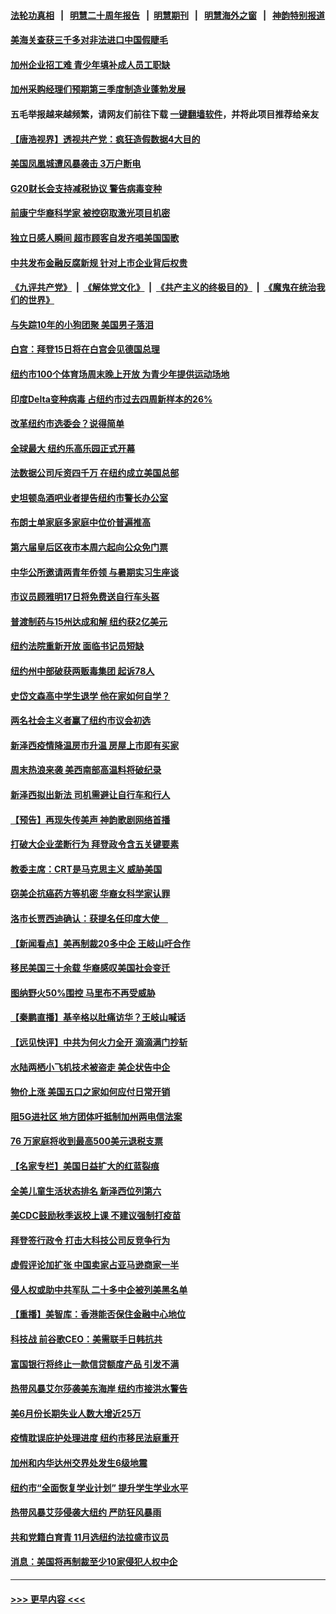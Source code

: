 #### [法轮功真相](https://github.com/gfw-breaker/truth/blob/master/README.md?t=0) &nbsp;&nbsp;|&nbsp;&nbsp; [明慧二十周年报告](https://github.com/gfw-breaker/mh-reports/blob/master/README.md?t=0) &nbsp;&nbsp;|&nbsp;&nbsp;[明慧期刊](https://github.com/gfw-breaker/mh-qikan) &nbsp;&nbsp;|&nbsp;&nbsp; [明慧海外之窗](https://github.com/gfw-breaker/mh-news/blob/master/README.md?t=0) &nbsp;&nbsp;|&nbsp;&nbsp; [神韵特别报道](https://github.com/gfw-breaker/mh-news/blob/master/shenyun.md?t=0)
#### [美海关查获三千多对非法进口中国假睫毛](../pages/nsc412/n13080818.md?t=07110101) 
#### [加州企业招工难 青少年填补成人员工职缺](../pages/nsc412/n13077410.md?t=07110101) 
#### [加州采购经理们预期第三季度制造业蓬勃发展](../pages/nsc412/n13080238.md?t=07110101) 
#### 五毛举报越来越频繁，请网友们前往下载 [一键翻墙软件](https://github.com/gfw-breaker/ssr-accounts)，并将此项目推荐给亲友
#### [【唐浩视界】透视共产党：疯狂造假数据4大目的](../pages/nsc412/n13080590.md?t=07110101) 
#### [美国凤凰城遭风暴袭击 3万户断电](../pages/nsc412/n13080809.md?t=07110101) 
#### [G20财长会支持减税协议 警告病毒变种](../pages/nsc412/n13080713.md?t=07110101) 
#### [前康宁华裔科学家 被控窃取激光项目机密](../pages/nsc412/n13079989.md?t=07110101) 
#### [独立日感人瞬间 超市顾客自发齐唱美国国歌](../pages/nsc412/n13080507.md?t=07110101) 
#### [中共发布金融反腐新规 针对上市企业背后权贵](../pages/nsc412/n13080390.md?t=07110101) 
#### [《九评共产党》](https://github.com/begood0513/9ping.md/blob/master/README.md) &nbsp;|&nbsp; [《解体党文化》](../../../../jtdwh.md/blob/master/README.md)  &nbsp;|&nbsp; [《共产主义的终极目的》](../../../../gczydzjmd.md/blob/master/README.md) &nbsp;|&nbsp; [《魔鬼在统治我们的世界》](../../../../mgztzwmdsj.md/blob/master/README.md) 
#### [与失踪10年的小狗团聚 美国男子落泪](../pages/nsc412/n13080345.md?t=07110101) 
#### [白宫：拜登15日将在白宫会见德国总理](../pages/nsc412/n13080337.md?t=07110101) 
#### [纽约市100个体育场周末晚上开放 为青少年提供运动场地](../pages/nsc412/n13079992.md?t=07110101) 
#### [印度Delta变种病毒 占纽约市过去四周新样本的26%](../pages/nsc412/n13080131.md?t=07110101) 
#### [改革纽约市选委会？说得简单](../pages/nsc412/n13079995.md?t=07110101) 
#### [全球最大 纽约乐高乐园正式开幕](../pages/nsc412/n13079951.md?t=07110101) 
#### [法数据公司斥资四千万 在纽约成立美国总部](../pages/nsc412/n13079873.md?t=07110101) 
#### [史坦顿岛酒吧业者提告纽约市警长办公室](../pages/nsc412/n13079948.md?t=07110101) 
#### [布朗士单家庭多家庭中位价普遍推高](../pages/nsc412/n13080037.md?t=07110101) 
#### [第六届皇后区夜市本周六起向公众免门票](../pages/nsc412/n13080115.md?t=07110101) 
#### [中华公所邀请两青年侨领 与暑期实习生座谈](../pages/nsc412/n13080118.md?t=07110101) 
#### [市议员顾雅明17日将免费送自行车头盔](../pages/nsc412/n13080121.md?t=07110101) 
#### [普渡制药与15州达成和解 纽约获2亿美元](../pages/nsc412/n13080125.md?t=07110101) 
#### [纽约法院重新开放 面临书记员短缺](../pages/nsc412/n13080128.md?t=07110101) 
#### [纽约州中部破获两贩毒集团 起诉78人](../pages/nsc412/n13080141.md?t=07110101) 
#### [史岱文森高中学生退学 他在家如何自学？](../pages/nsc412/n13080136.md?t=07110101) 
#### [两名社会主义者赢了纽约市议会初选](../pages/nsc412/n13080134.md?t=07110101) 
#### [新泽西疫情降温房市升温 房屋上市即有买家](../pages/nsc412/n13080072.md?t=07110101) 
#### [周末热浪来袭 美西南部高温料将破纪录](../pages/nsc412/n13079891.md?t=07110101) 
#### [新泽西拟出新法 司机需避让自行车和行人](../pages/nsc412/n13079552.md?t=07110101) 
#### [【预告】再现失传美声 神韵歌剧网络首播](../pages/nsc412/n13079610.md?t=07110101) 
#### [打破大企业垄断行为 拜登政令含五关键要素](../pages/nsc412/n13079608.md?t=07110101) 
#### [教委主席：CRT是马克思主义 威胁美国](../pages/nsc412/n13079981.md?t=07110101) 
#### [窃美企抗癌药方等机密 华裔女科学家认罪](../pages/nsc412/n13079963.md?t=07110101) 
#### [洛市长贾西迪确认：获提名任印度大使　](../pages/nsc412/n13079869.md?t=07110101) 
#### [【新闻看点】美再制裁20多中企 王岐山吁合作](../pages/nsc412/n13079627.md?t=07110101) 
#### [移民美国三十余载 华裔感叹美国社会变迁](../pages/nsc412/n13079845.md?t=07110101) 
#### [图纳野火50%围控 马里布不再受威胁](../pages/nsc412/n13079817.md?t=07110101) 
#### [【秦鹏直播】基辛格以肚痛访华？王岐山喊话](../pages/nsc412/n13079633.md?t=07110101) 
#### [【远见快评】中共为何火力全开 滴滴满门抄斩](../pages/nsc412/n13079403.md?t=07110101) 
#### [水陆两栖小飞机技术被盗走 美企状告中企](../pages/nsc412/n13079547.md?t=07110101) 
#### [物价上涨 美国五口之家如何应付日常开销](../pages/nsc412/n13079561.md?t=07110101) 
#### [阻5G进社区 地方团体吁抵制加州两电信法案](../pages/nsc412/n13079545.md?t=07110101) 
#### [76 万家庭将收到最高500美元退税支票](../pages/nsc412/n13079539.md?t=07110101) 
#### [【名家专栏】美国日益扩大的红蓝裂痕](../pages/nsc412/n13078767.md?t=07110101) 
#### [全美儿童生活状态排名 新泽西位列第六](../pages/nsc412/n13079534.md?t=07110101) 
#### [美CDC鼓励秋季返校上课 不建议强制打疫苗](../pages/nsc412/n13079145.md?t=07110101) 
#### [拜登签行政令 打击大科技公司反竞争行为](../pages/nsc412/n13079096.md?t=07110101) 
#### [虚假评论加扩张 中国卖家占亚马逊商家一半](../pages/nsc412/n13078821.md?t=07110101) 
#### [侵人权或助中共军队 二十多中企被列美黑名单](../pages/nsc412/n13078922.md?t=07110101) 
#### [【重播】美智库：香港能否保住金融中心地位](../pages/nsc412/n12980815.md?t=07110101) 
#### [科技战 前谷歌CEO：美需联手日韩抗共](../pages/nsc412/n13078961.md?t=07110101) 
#### [富国银行将终止一款信贷额度产品 引发不满](../pages/nsc412/n13078881.md?t=07110101) 
#### [热带风暴艾尔莎袭美东海岸 纽约市接洪水警告](../pages/nsc412/n13079018.md?t=07110101) 
#### [美6月份长期失业人数大增近25万](../pages/nsc412/n13078843.md?t=07110101) 
#### [疫情耽误庇护处理进度 纽约市移民法庭重开](../pages/nsc412/n13077788.md?t=07110101) 
#### [加州和内华达州交界处发生6级地震](../pages/nsc412/n13078880.md?t=07110101) 
#### [纽约市“全面恢复学业计划” 提升学生学业水平](../pages/nsc412/n13077813.md?t=07110101) 
#### [热带风暴艾莎侵袭大纽约 严防狂风暴雨](../pages/nsc412/n13077828.md?t=07110101) 
#### [共和党籍白育青  11月选纽约法拉盛市议员](../pages/nsc412/n13077782.md?t=07110101) 
#### [消息：美国将再制裁至少10家侵犯人权中企](../pages/nsc412/n13077699.md?t=07110101) 

----
#### [ >>> 更早内容 <<< ](../indexes/nsc412-earlier.md)
